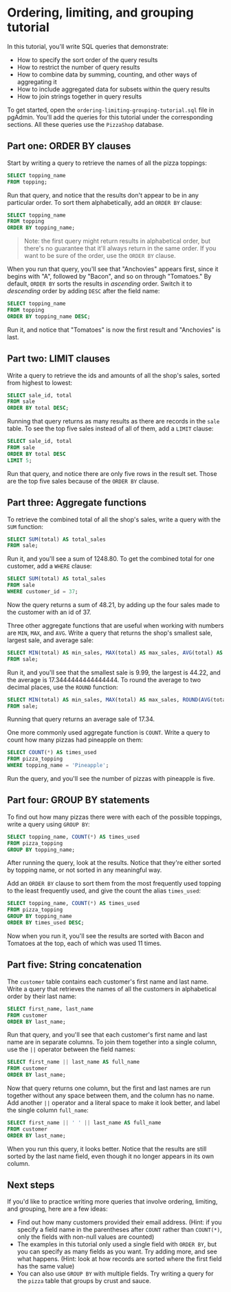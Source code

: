 # Ordering, limiting, and grouping tutorial

In this tutorial, you'll write SQL queries that demonstrate:

* How to specify the sort order of the query results
* How to restrict the number of query results
* How to combine data by summing, counting, and other ways of aggregating it
* How to include aggregated data for subsets within the query results
* How to join strings together in query results

To get started, open the `ordering-limiting-grouping-tutorial.sql` file in pgAdmin. You'll add the queries for this tutorial under the corresponding sections. All these queries use the `PizzaShop` database.

## Part one: ORDER BY clauses

Start by writing a query to retrieve the names of all the pizza toppings:

```sql
SELECT topping_name
FROM topping;
```

Run that query, and notice that the results don't appear to be in any particular order. To sort them alphabetically, add an `ORDER BY` clause:

```sql
SELECT topping_name
FROM topping
ORDER BY topping_name;
```

> Note: the first query might return results in alphabetical order, but there's no guarantee that it'll always return in the same order. If you want to be sure of the order, use the `ORDER BY` clause.

When you run that query, you'll see that "Anchovies" appears first, since it begins with "A", followed by "Bacon", and so on through "Tomatoes." By default, `ORDER BY` sorts the results in *ascending* order. Switch it to *descending* order by adding `DESC` after the field name:

```sql
SELECT topping_name
FROM topping
ORDER BY topping_name DESC;
```

Run it, and notice that "Tomatoes" is now the first result and "Anchovies" is last.

## Part two: LIMIT clauses

Write a query to retrieve the ids and amounts of all the shop's sales, sorted from highest to lowest:

```sql
SELECT sale_id, total
FROM sale
ORDER BY total DESC;
```

Running that query returns as many results as there are records in the `sale` table. To see the top five sales instead of all of them, add a `LIMIT` clause:

```sql
SELECT sale_id, total
FROM sale
ORDER BY total DESC
LIMIT 5;
```

Run that query, and notice there are only five rows in the result set. Those are the top five sales because of the `ORDER BY` clause.

## Part three: Aggregate functions

To retrieve the combined total of all the shop's sales, write a query with the `SUM` function:

```sql
SELECT SUM(total) AS total_sales
FROM sale;
```

Run it, and you'll see a sum of 1248.80. To get the combined total for one customer, add a `WHERE` clause:

```sql
SELECT SUM(total) AS total_sales
FROM sale
WHERE customer_id = 37;
```

Now the query returns a sum of 48.21, by adding up the four sales made to the customer with an id of 37.

Three other aggregate functions that are useful when working with numbers are `MIN`, `MAX`, and `AVG`. Write a query that returns the shop's smallest sale, largest sale, and average sale:

```sql
SELECT MIN(total) AS min_sales, MAX(total) AS max_sales, AVG(total) AS avg_sales
FROM sale;
```

Run it, and you'll see that the smallest sale is 9.99, the largest is 44.22, and the average is 17.3444444444444444. To round the average to two decimal places, use the `ROUND` function:

```sql
SELECT MIN(total) AS min_sales, MAX(total) AS max_sales, ROUND(AVG(total), 2) AS avg_sales
FROM sale;
```

Running that query returns an average sale of 17.34.

One more commonly used aggregate function is `COUNT`. Write a query to count how many pizzas had pineapple on them:

```sql
SELECT COUNT(*) AS times_used
FROM pizza_topping
WHERE topping_name = 'Pineapple';
```

Run the query, and you'll see the number of pizzas with pineapple is five.

## Part four: GROUP BY statements

To find out how many pizzas there were with each of the possible toppings, write a query using `GROUP BY`:

```sql
SELECT topping_name, COUNT(*) AS times_used
FROM pizza_topping
GROUP BY topping_name;
```

After running the query, look at the results. Notice that they're either sorted by topping name, or not sorted in any meaningful way.

Add an `ORDER BY` clause to sort them from the most frequently used topping to the least frequently used, and give the count the alias `times_used`:

```sql
SELECT topping_name, COUNT(*) AS times_used
FROM pizza_topping
GROUP BY topping_name
ORDER BY times_used DESC;
```

Now when you run it, you'll see the results are sorted with Bacon and Tomatoes at the top, each of which was used 11 times.

## Part five: String concatenation

The `customer` table contains each customer's first name and last name. Write a query that retrieves the names of all the customers in alphabetical order by their last name:

```sql
SELECT first_name, last_name
FROM customer
ORDER BY last_name;
```

Run that query, and you'll see that each customer's first name and last name are in separate columns. To join them together into a single column, use the `||` operator between the field names:

```sql
SELECT first_name || last_name AS full_name
FROM customer
ORDER BY last_name;
```

Now that query returns one column, but the first and last names are run together without any space between them, and the column has no name. Add another `||` operator and a literal space to make it look better, and label the single column `full_name`:

```sql
SELECT first_name || ' ' || last_name AS full_name
FROM customer
ORDER BY last_name;
```

When you run this query, it looks better. Notice that the results are still sorted by the last name field, even though it no longer appears in its own column.

## Next steps

If you'd like to practice writing more queries that involve ordering, limiting, and grouping, here are a few ideas:

- Find out how many customers provided their email address. (Hint: if you specify a field name in the parentheses after `COUNT` rather than `COUNT(*)`, only the fields with non-null values are counted)
- The examples in this tutorial only used a single field with `ORDER BY`, but you can specify as many fields as you want. Try adding more, and see what happens. (Hint: look at how records are sorted where the first field has the same value)
- You can also use `GROUP BY` with multiple fields. Try writing a query for the `pizza` table that groups by crust and sauce.
